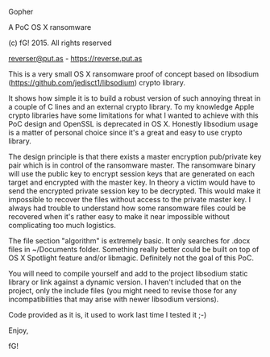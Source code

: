 Gopher

A PoC OS X ransomware

(c) fG! 2015. All rights reserved

reverser@put.as - https://reverse.put.as

This is a very small OS X ransomware proof of concept based on libsodium (https://github.com/jedisct1/libsodium) crypto library.

It shows how simple it is to build a robust version of such annoying threat in a couple of C lines and an external crypto library. To my knowledge Apple crypto libraries have some limitations for what I wanted to achieve with this PoC design and OpenSSL is deprecated in OS X. Honestly libsodium usage is a matter of personal choice since it's a great and easy to use crypto library.

The design principle is that there exists a master encryption pub/private key pair which is in control of the ransomware master. The ransomware binary will use the public key to encrypt session keys that are generated on each target and encrypted with the master key. In theory a victim would have to send the encrypted private session key to be decrypted. This would make it impossible to recover the files without access to the private master key. I always had trouble to understand how some ransomware files could be recovered when it's rather easy to make it near impossible without complicating too much logistics.

The file section "algorithm" is extremely basic. It only searches for .docx files in ~/Documents folder. Something really better could be built on top of OS X Spotlight feature and/or libmagic. Definitely not the goal of this PoC.

You will need to compile yourself and add to the project libsodium static library or link against a dynamic version. I haven't included that on the project, only the include files (you might need to revise those for any incompatibilities that may arise with newer libsodium versions).

Code provided as it is, it used to work last time I tested it ;-)

Enjoy,

fG!
